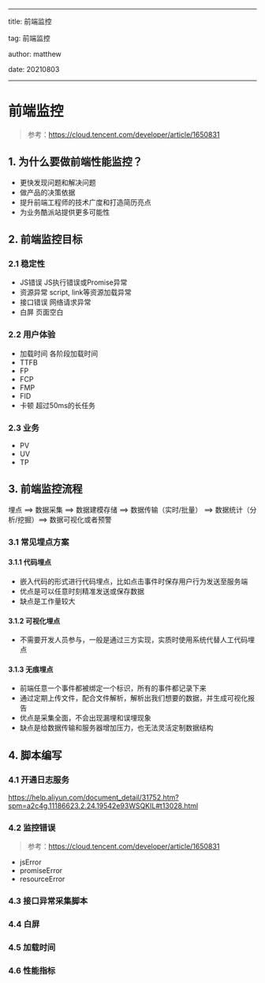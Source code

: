 
---
title: 前端监控

tag: 前端监控

author: matthew

date: 20210803

---

# 前端监控
> 参考：https://cloud.tencent.com/developer/article/1650831

## 1. 为什么要做前端性能监控？

- 更快发现问题和解决问题
- 做产品的决策依据
- 提升前端工程师的技术广度和打造简历亮点
- 为业务酷派站提供更多可能性

## 2. 前端监控目标

### 2.1 稳定性

- JS错误  JS执行错误或Promise异常
- 资源异常  script, link等资源加载异常
- 接口错误  网络请求异常
- 白屏  页面空白

### 2.2 用户体验

- 加载时间  各阶段加载时间
- TTFB
- FP
- FCP
- FMP
- FID
- 卡顿  超过50ms的长任务

### 2.3 业务

- PV
- UV
- TP

## 3. 前端监控流程

埋点 ==> 数据采集  ==> 数据建模存储  ==> 数据传输（实时/批量） ==> 数据统计（分析/挖掘）==> 数据可视化或者预警

### 3.1 常见埋点方案

#### 3.1.1 代码埋点
- 嵌入代码的形式进行代码埋点，比如点击事件时保存用户行为发送至服务端
- 优点是可以任意时刻精准发送或保存数据
- 缺点是工作量较大

#### 3.1.2 可视化埋点

- 不需要开发人员参与，一般是通过三方实现，实质时使用系统代替人工代码埋点

#### 3.1.3 无痕埋点

- 前端任意一个事件都被绑定一个标识，所有的事件都记录下来
- 通过定期上传文件，配合文件解析，解析出我们想要的数据，并生成可视化报告
- 优点是采集全面，不会出现漏埋和误埋现象
- 缺点是给数据传输和服务器增加压力，也无法灵活定制数据结构

## 4. 脚本编写

### 4.1 开通日志服务
https://help.aliyun.com/document_detail/31752.htm?spm=a2c4g.11186623.2.24.19542e93WSQKIL#t13028.html

### 4.2 监控错误

> 参考：https://cloud.tencent.com/developer/article/1650831

- jsError
- promiseError
- resourceError

### 4.3 接口异常采集脚本 

### 4.4 白屏

### 4.5 加载时间

### 4.6 性能指标